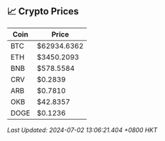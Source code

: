 ## 📈 Crypto Prices

| Coin | Price |
| ---- | ----- |
| BTC | $62934.6362 |
| ETH | $3450.2093 |
| BNB | $578.5584 |
| CRV | $0.2839 |
| ARB | $0.7810 |
| OKB | $42.8357 |
| DOGE | $0.1236 |

_Last Updated: 2024-07-02 13:06:21.404 +0800 HKT_